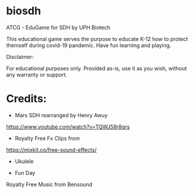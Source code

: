 # biosdh
ATCG - EduGame for SDH by UPH Biotech

This educational game serves the purpose to educate K-12 how to protect themself during covid-19 pandemic.
Have fun learning and playing.

Disclaimer:

For educational purposes only.
Provided as-is, use it as you wish, without any warranty or support.

# Credits:


- Mars SDH rearranged by Henry Awuy

https://www.youtube.com/watch?v=TQWJ58r8qrs


- Royalty Free Fx Clips from

https://mixkit.co/free-sound-effects/


- Ukulele

- Fun Day

Royalty Free Music from Bensound

